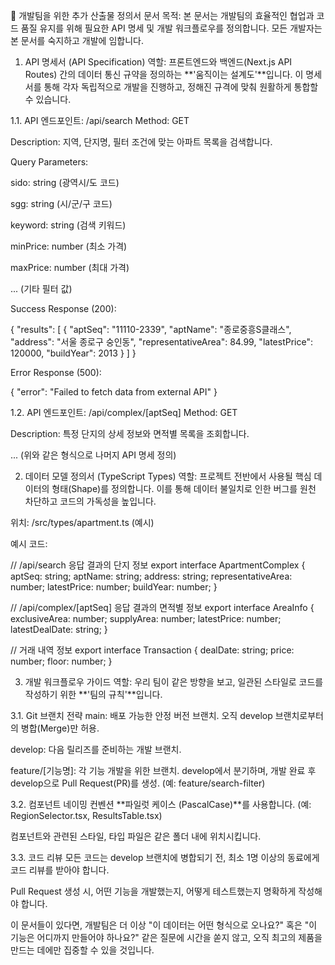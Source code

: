 🏡 개발팀을 위한 추가 산출물 정의서
문서 목적: 본 문서는 개발팀의 효율적인 협업과 코드 품질 유지를 위해 필요한 API 명세 및 개발 워크플로우를 정의합니다. 모든 개발자는 본 문서를 숙지하고 개발에 임합니다.

1. API 명세서 (API Specification)
역할: 프론트엔드와 백엔드(Next.js API Routes) 간의 데이터 통신 규약을 정의하는 **'움직이는 설계도'**입니다. 이 명세서를 통해 각자 독립적으로 개발을 진행하고, 정해진 규격에 맞춰 원활하게 통합할 수 있습니다.

1.1. API 엔드포인트: /api/search
Method: GET

Description: 지역, 단지명, 필터 조건에 맞는 아파트 목록을 검색합니다.

Query Parameters:

sido: string (광역시/도 코드)

sgg: string (시/군/구 코드)

keyword: string (검색 키워드)

minPrice: number (최소 가격)

maxPrice: number (최대 가격)

... (기타 필터 값)

Success Response (200):

{
  "results": [
    {
      "aptSeq": "11110-2339",
      "aptName": "종로중흥S클래스",
      "address": "서울 종로구 숭인동",
      "representativeArea": 84.99,
      "latestPrice": 120000,
      "buildYear": 2013
    }
  ]
}

Error Response (500):

{
  "error": "Failed to fetch data from external API"
}

1.2. API 엔드포인트: /api/complex/[aptSeq]
Method: GET

Description: 특정 단지의 상세 정보와 면적별 목록을 조회합니다.

... (위와 같은 형식으로 나머지 API 명세 정의)

2. 데이터 모델 정의서 (TypeScript Types)
역할: 프로젝트 전반에서 사용될 핵심 데이터의 형태(Shape)를 정의합니다. 이를 통해 데이터 불일치로 인한 버그를 원천 차단하고 코드의 가독성을 높입니다.

위치: /src/types/apartment.ts (예시)

예시 코드:

// /api/search 응답 결과의 단지 정보
export interface ApartmentComplex {
  aptSeq: string;
  aptName: string;
  address: string;
  representativeArea: number;
  latestPrice: number;
  buildYear: number;
}

// /api/complex/[aptSeq] 응답 결과의 면적별 정보
export interface AreaInfo {
  exclusiveArea: number;
  supplyArea: number;
  latestPrice: number;
  latestDealDate: string;
}

// 거래 내역 정보
export interface Transaction {
  dealDate: string;
  price: number;
  floor: number;
}

3. 개발 워크플로우 가이드
역할: 우리 팀이 같은 방향을 보고, 일관된 스타일로 코드를 작성하기 위한 **'팀의 규칙'**입니다.

3.1. Git 브랜치 전략
main: 배포 가능한 안정 버전 브랜치. 오직 develop 브랜치로부터의 병합(Merge)만 허용.

develop: 다음 릴리즈를 준비하는 개발 브랜치.

feature/[기능명]: 각 기능 개발을 위한 브랜치. develop에서 분기하며, 개발 완료 후 develop으로 Pull Request(PR)를 생성. (예: feature/search-filter)

3.2. 컴포넌트 네이밍 컨벤션
**파일럿 케이스 (PascalCase)**를 사용합니다. (예: RegionSelector.tsx, ResultsTable.tsx)

컴포넌트와 관련된 스타일, 타입 파일은 같은 폴더 내에 위치시킵니다.

3.3. 코드 리뷰
모든 코드는 develop 브랜치에 병합되기 전, 최소 1명 이상의 동료에게 코드 리뷰를 받아야 합니다.

Pull Request 생성 시, 어떤 기능을 개발했는지, 어떻게 테스트했는지 명확하게 작성해야 합니다.

이 문서들이 있다면, 개발팀은 더 이상 "이 데이터는 어떤 형식으로 오나요?" 혹은 "이 기능은 어디까지 만들어야 하나요?" 같은 질문에 시간을 쏟지 않고, 오직 최고의 제품을 만드는 데에만 집중할 수 있을 것입니다.